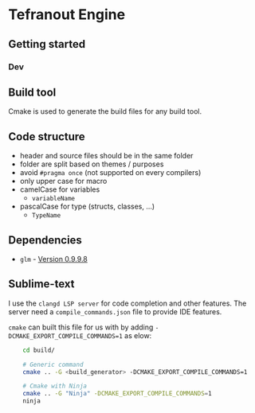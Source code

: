 # Tefranout Engine

## Getting started
### Dev


## Build tool
Cmake is used to generate the build files for any build tool.

## Code structure
  - header and source files should be in the same folder
  - folder are split based on themes / purposes
  - avoid `#pragma once` (not supported on every compilers)
  - only upper case for macro
  - camelCase for variables
    - `variableName`
  - pascalCase for type (structs, classes, ...)
    - `TypeName`


## Dependencies
  - `glm` - [Version 0.9.9.8](https://github.com/g-truc/glm/releases/tag/0.9.9.8)


## Sublime-text
I use the `clangd LSP server` for code completion and other features.
The server need a `compile_commands.json` file to provide IDE features.

`cmake` can built this file for us with by adding `-DCMAKE_EXPORT_COMPILE_COMMANDS=1` as elow:
```bash
    cd build/

    # Generic command
    cmake .. -G <build_generator> -DCMAKE_EXPORT_COMPILE_COMMANDS=1

    # Cmake with Ninja
    cmake .. -G "Ninja" -DCMAKE_EXPORT_COMPILE_COMMANDS=1
    ninja
```
